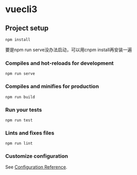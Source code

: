 # vuecli3

## Project setup
```
npm install
```
要是npm run serve没办法启动，可以用cnpm install再安装一遍

### Compiles and hot-reloads for development
```
npm run serve
```

### Compiles and minifies for production
```
npm run build
```

### Run your tests
```
npm run test
```

### Lints and fixes files
```
npm run lint
```

### Customize configuration
See [Configuration Reference](https://cli.vuejs.org/config/).
